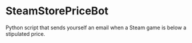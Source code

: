 # SteamStorePriceBot
Python script that sends yourself an email when a Steam game is below a stipulated price.
